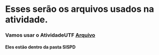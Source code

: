 # Esses serão os arquivos usados na atividade.

### Vamos usar o AtividadeUTF [Arquivo](SISPD/AtividadeUTF.csv)

#### Eles estão dentro da pasta SISPD
